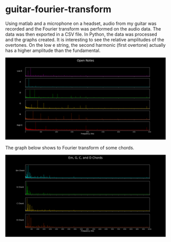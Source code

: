 # guitar-fourier-transform

Using matlab and a microphone on a headset, audio from my guitar was recorded and the Fourier transform was performed on the audio data. The data was then exported in a CSV file. In Python, the data was processed and the graphs created. It is interesting to see the relative amplitudes of the overtones. On the low e string, the second harmonic (first overtone) actually has a higher amplitude than the fundamental.

![](Open_notes_seperate_small_scale.png)

The graph below shows to Fourier transform of some chords.

![](Em_g_c_d_chords.png)
